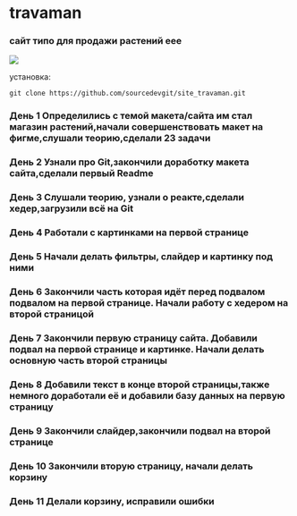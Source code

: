 # travaman

<h3>сайт типо для продажи растений еее</h3>
<img src="https://github.com/sourcedevgit/site_travaman/assets/73057608/5d664c11-c147-4b42-ace3-c34b89bcd586">


установка:
```
git clone https://github.com/sourcedevgit/site_travaman.git
```
<h3>День 1
Определились с темой макета/сайта им стал магазин растений,начали совершенствовать макет на фигме,слушали теорию,сделали 23 задачи </h3>
<h3>День 2
Узнали про Git,закончили доработку макета сайта,сделали первый Readme</h3>
<h3>День 3 
Слушали теорию, узнали о реакте,сделали хедер,загрузили всё на Git</h3>
<h3>День 4
Работали с картинками на первой странице</h3>
<h3>День 5
Начали делать фильтры, слайдер и картинку под ними </h3>
<h3>День 6
Закончили часть которая идёт перед подвалом подвалом на первой странице. Начали работу с хедером на второй страницой </h3>
<h3>День 7
Закончили первую страницу сайта. Добавили подвал на первой странице и картинке. Начали делать основную часть второй  страницы</h3>
<h3>День 8
Добавили текст в конце второй страницы,также немного доработали её и добавили базу данных на первую страницу</h3>
<h3>День 9 
Закончили слайдер,закончили подвал на второй странице</h3>
<h3>День 10 
Закончили вторую страницу, начали делать корзину</h3>
<h3>День 11
Делали корзину, исправили ошибки</h3>

